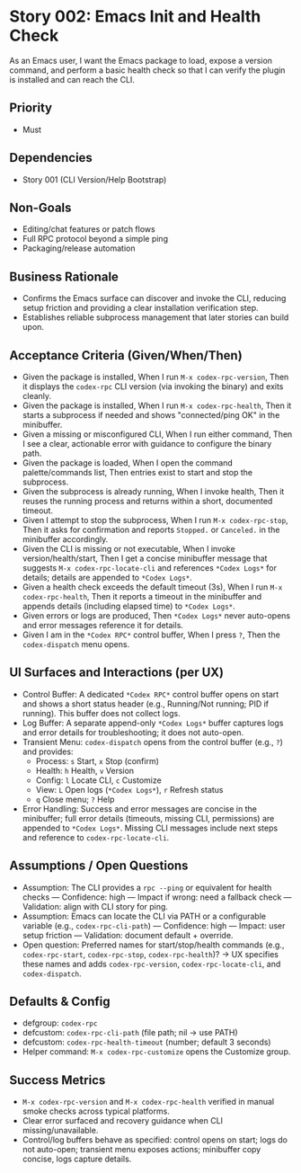# Story 002: Emacs Init and Health Check

As an Emacs user, I want the Emacs package to load, expose a version command, and perform a basic health check so that I can verify the plugin is installed and can reach the CLI.

## Priority
- Must

## Dependencies
- Story 001 (CLI Version/Help Bootstrap)

## Non-Goals
- Editing/chat features or patch flows
- Full RPC protocol beyond a simple ping
- Packaging/release automation

## Business Rationale
- Confirms the Emacs surface can discover and invoke the CLI, reducing setup friction and providing a clear installation verification step.
- Establishes reliable subprocess management that later stories can build upon.

## Acceptance Criteria (Given/When/Then)
- Given the package is installed, When I run `M-x codex-rpc-version`, Then it displays the `codex-rpc` CLI version (via invoking the binary) and exits cleanly.
- Given the package is installed, When I run `M-x codex-rpc-health`, Then it starts a subprocess if needed and shows "connected/ping OK" in the minibuffer.
- Given a missing or misconfigured CLI, When I run either command, Then I see a clear, actionable error with guidance to configure the binary path.
- Given the package is loaded, When I open the command palette/commands list, Then entries exist to start and stop the subprocess.
- Given the subprocess is already running, When I invoke health, Then it reuses the running process and returns within a short, documented timeout.
- Given I attempt to stop the subprocess, When I run `M-x codex-rpc-stop`, Then it asks for confirmation and reports `Stopped.` or `Canceled.` in the minibuffer accordingly.
- Given the CLI is missing or not executable, When I invoke version/health/start, Then I get a concise minibuffer message that suggests `M-x codex-rpc-locate-cli` and references `*Codex Logs*` for details; details are appended to `*Codex Logs*`.
- Given a health check exceeds the default timeout (3s), When I run `M-x codex-rpc-health`, Then it reports a timeout in the minibuffer and appends details (including elapsed time) to `*Codex Logs*`.
- Given errors or logs are produced, Then `*Codex Logs*` never auto-opens and error messages reference it for details.
- Given I am in the `*Codex RPC*` control buffer, When I press `?`, Then the `codex-dispatch` menu opens.

## UI Surfaces and Interactions (per UX)
- Control Buffer: A dedicated `*Codex RPC*` control buffer opens on start and shows a short status header (e.g., Running/Not running; PID if running). This buffer does not collect logs.
- Log Buffer: A separate append-only `*Codex Logs*` buffer captures logs and error details for troubleshooting; it does not auto-open.
- Transient Menu: `codex-dispatch` opens from the control buffer (e.g., `?`) and provides:
  - Process: `s` Start, `x` Stop (confirm)
  - Health: `h` Health, `v` Version
  - Config: `l` Locate CLI, `c` Customize
  - View: `L` Open logs (`*Codex Logs*`), `r` Refresh status
  - `q` Close menu; `?` Help
- Error Handling: Success and error messages are concise in the minibuffer; full error details (timeouts, missing CLI, permissions) are appended to `*Codex Logs*`. Missing CLI messages include next steps and reference to `codex-rpc-locate-cli`.

## Assumptions / Open Questions
- Assumption: The CLI provides a `rpc --ping` or equivalent for health checks — Confidence: high — Impact if wrong: need a fallback check — Validation: align with CLI story for ping.
- Assumption: Emacs can locate the CLI via PATH or a configurable variable (e.g., `codex-rpc-cli-path`) — Confidence: high — Impact: user setup friction — Validation: document default + override.
- Open question: Preferred names for start/stop/health commands (e.g., `codex-rpc-start`, `codex-rpc-stop`, `codex-rpc-health`)? → UX specifies these names and adds `codex-rpc-version`, `codex-rpc-locate-cli`, and `codex-dispatch`.

## Defaults & Config
- defgroup: `codex-rpc`
- defcustom: `codex-rpc-cli-path` (file path; nil → use PATH)
- defcustom: `codex-rpc-health-timeout` (number; default 3 seconds)
- Helper command: `M-x codex-rpc-customize` opens the Customize group.

## Success Metrics
- `M-x codex-rpc-version` and `M-x codex-rpc-health` verified in manual smoke checks across typical platforms.
- Clear error surfaced and recovery guidance when CLI missing/unavailable.
- Control/log buffers behave as specified: control opens on start; logs do not auto-open; transient menu exposes actions; minibuffer copy concise, logs capture details.
